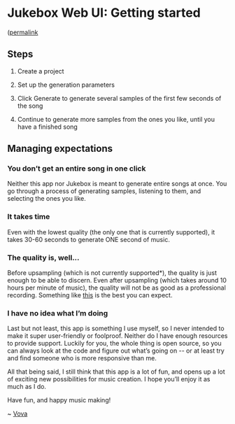 # Jukebox Web UI: Getting started

([permalink](https://github.com/vzakharov/jukebox-webui/blob/main/docs/getting-started.md)

## Steps

1. Create a project

2. Set up the generation parameters

3. Click Generate to generate several samples of the first few seconds of the song

4. Continue to generate more samples from the ones you like, until you have a finished song

## Managing expectations

### You don’t get an entire song in one click

Neither this app nor Jukebox is meant to generate entire songs at once. You go through a process of generating samples, listening to them, and selecting the ones you like.

### It takes time

Even with the lowest quality (the only one that is currently supported), it takes 30-60 seconds to generate ONE second of music.

### The quality is, well...

Before upsampling (which is not currently supported*), the quality is just enough to be able to discern. Even after upsampling (which takes around 10 hours per minute of music), the quality will not be as good as a professional recording. Something like [this](https://www.youtube.com/watch?v=xeJesnxvKB0&list=PLhW3E8TjBWfjs3DK57_FmPv9Ag62WGxNJ&index=3) is the best you can expect.

### I have no idea what I’m doing

Last but not least, this app is something I use myself, so I never intended to make it super user-friendly or foolproof. Neither do I have enough resources to provide support. Luckily for you, the whole thing is open source, so you can always look at the code and figure out what’s going on -- or at least try and find someone who is more responsive than me.

All that being said, I still think that this app is a lot of fun, and opens up a lot of exciting new possibilities for music creation. I hope you’ll enjoy it as much as I do.

Have fun, and happy music making!

~ [Vova](https://twitter.com/vovahimself)